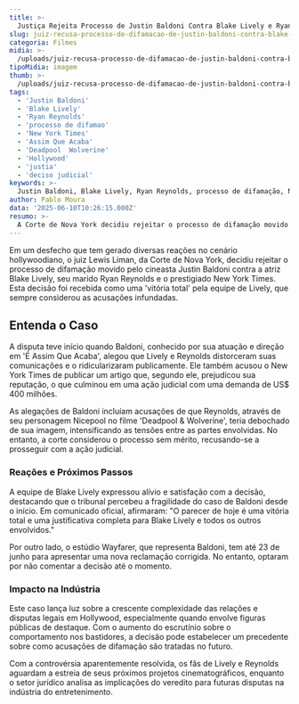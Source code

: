 ```yaml
---
title: >-
  Justiça Rejeita Processo de Justin Baldoni Contra Blake Lively e Ryan Reynolds
slug: juiz-recusa-processo-de-difamacao-de-justin-baldoni-contra-blake-lively-8220-vitoria-total-8221
categoria: Filmes
midia: >-
  /uploads/juiz-recusa-processo-de-difamacao-de-justin-baldoni-contra-blake-lively-8220-vitoria-total-8221-thumb.webp
tipoMidia: imagem
thumb: >-
  /uploads/juiz-recusa-processo-de-difamacao-de-justin-baldoni-contra-blake-lively-8220-vitoria-total-8221-thumb.webp
tags:
  - 'Justin Baldoni'
  - 'Blake Lively'
  - 'Ryan Reynolds'
  - 'processo de difamao'
  - 'New York Times'
  - 'Assim Que Acaba'
  - 'Deadpool  Wolverine'
  - 'Hollywood'
  - 'justia'
  - 'deciso judicial'
keywords: >-
  Justin Baldoni, Blake Lively, Ryan Reynolds, processo de difamação, New York Times, É Assim Que Acaba, Deadpool & Wolverine, Hollywood, justiça, decisão judicial
author: Pablo Moura
data: '2025-06-10T10:26:15.000Z'
resumo: >-
  A Corte de Nova York decidiu rejeitar o processo de difamação movido por Justin Baldoni contra Blake Lively, Ryan Reynolds e o New York Times. A decisão é vista como uma vitória para Lively e seus co-réus, encerrando uma disputa controversa envolvendo acusações de assédio nos bastidores do filme 'É Assim Que Acaba'.
---
```


Em um desfecho que tem gerado diversas reações no cenário hollywoodiano, o juiz Lewis Liman, da Corte de Nova York, decidiu rejeitar o processo de difamação movido pelo cineasta Justin Baldoni contra a atriz Blake Lively, seu marido Ryan Reynolds e o prestigiado New York Times. Esta decisão foi recebida como uma 'vitória total' pela equipe de Lively, que sempre considerou as acusações infundadas.

## Entenda o Caso

A disputa teve início quando Baldoni, conhecido por sua atuação e direção em 'É Assim Que Acaba', alegou que Lively e Reynolds distorceram suas comunicações e o ridicularizaram publicamente. Ele também acusou o New York Times de publicar um artigo que, segundo ele, prejudicou sua reputação, o que culminou em uma ação judicial com uma demanda de US$ 400 milhões.

As alegações de Baldoni incluíam acusações de que Reynolds, através de seu personagem Nicepool no filme 'Deadpool & Wolverine', teria debochado de sua imagem, intensificando as tensões entre as partes envolvidas. No entanto, a corte considerou o processo sem mérito, recusando-se a prosseguir com a ação judicial.

### Reações e Próximos Passos

A equipe de Blake Lively expressou alívio e satisfação com a decisão, destacando que o tribunal percebeu a fragilidade do caso de Baldoni desde o início. Em comunicado oficial, afirmaram: "O parecer de hoje é uma vitória total e uma justificativa completa para Blake Lively e todos os outros envolvidos."

Por outro lado, o estúdio Wayfarer, que representa Baldoni, tem até 23 de junho para apresentar uma nova reclamação corrigida. No entanto, optaram por não comentar a decisão até o momento.

### Impacto na Indústria

Este caso lança luz sobre a crescente complexidade das relações e disputas legais em Hollywood, especialmente quando envolve figuras públicas de destaque. Com o aumento do escrutínio sobre o comportamento nos bastidores, a decisão pode estabelecer um precedente sobre como acusações de difamação são tratadas no futuro.

Com a controvérsia aparentemente resolvida, os fãs de Lively e Reynolds aguardam a estreia de seus próximos projetos cinematográficos, enquanto o setor jurídico analisa as implicações do veredito para futuras disputas na indústria do entretenimento.